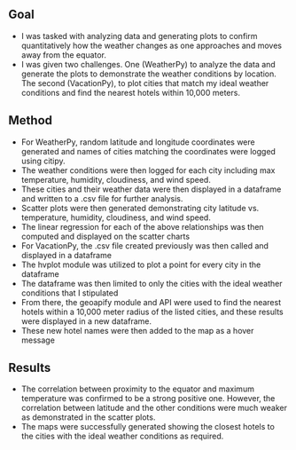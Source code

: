 ## Goal
- I was tasked with analyzing data and generating plots to confirm quantitatively how the weather changes as one approaches and moves away from the equator.  
- I was given two challenges.  One (WeatherPy) to analyze the data and generate the plots to demonstrate the weather conditions by location.  The second (VacationPy), to plot cities that match my ideal weather conditions and find the nearest hotels within 10,000 meters.  

## Method
- For WeatherPy, random latitude and longitude coordinates were generated and names of cities matching the coordinates were logged using citipy. 
- The weather conditions were then logged for each city including max temperature, humidity, cloudiness, and wind speed.  
- These cities and their weather data were then displayed in a dataframe and written to a .csv file for further analysis. 
- Scatter plots were then generated demonstrating city latitude vs. temperature, humidity, cloudiness, and wind speed. 
- The linear regression for each of the above relationships was then computed and displayed on the scatter charts
- For VacationPy, the .csv file created previously was then called and displayed in a dataframe
- The hvplot module was utilized to plot a point for every city in the dataframe
- The dataframe was then limited to only the cities with the ideal weather conditions that I stipulated
- From there, the geoapify module and API were used to find the nearest hotels within a 10,000 meter radius of the listed cities, and these results were displayed in a new dataframe.  
- These new hotel names were then added to the map as a hover message 

## Results
- The correlation between proximity to the equator and maximum temperature was confirmed to be a strong positive one.  However, the correlation between latitude and the other conditions were much weaker as demonstrated in the scatter plots.  
- The maps were successfully generated showing the closest hotels to the cities with the ideal weather conditions as required. 
